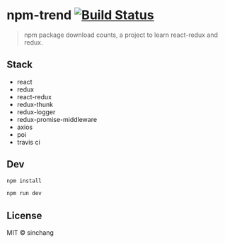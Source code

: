 # npm-trend [![Build Status](https://travis-ci.org/sinchang/npm-trend.svg?branch=master)](https://travis-ci.org/sinchang/npm-trend)

> npm package download counts, a project to learn react-redux and redux.

## Stack

- react
- redux
- react-redux 
- redux-thunk
- redux-logger
- redux-promise-middleware
- axios
- poi
- travis ci  

## Dev

```bash
npm install

npm run dev
```

## License

MIT &copy; sinchang
